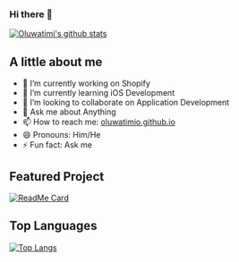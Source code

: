 ### Hi there 👋
[![Oluwatimi's github stats](https://github-readme-stats.vercel.app/api?username=oluwatimio&count_private=true&show_icons=true&theme=cobalt)](https://oluwatimio.github.io)

## A little about me
- 🔭 I’m currently working on Shopify
- 🌱 I’m currently learning iOS Development
- 👯 I’m looking to collaborate on Application Development
- 💬 Ask me about Anything
- 📫 How to reach me: [oluwatimio.github.io](https://oluwatimio.github.io)
- 😄 Pronouns: Him/He
- ⚡ Fun fact: Ask me 
## Featured Project
[![ReadMe Card](https://github-readme-stats.vercel.app/api/pin/?username=oluwatimio&repo=ehotel&theme=radical)](https://github.com/oluwatimio/ehotel)

## Top Languages
[![Top Langs](https://github-readme-stats.vercel.app/api/top-langs/?username=oluwatimio&hide=kotlin&theme=dark)](https://github.com/anuraghazra/github-readme-stats)

